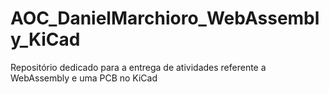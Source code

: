 # AOC_DanielMarchioro_WebAssembly_KiCad
Repositório dedicado para a entrega de atividades referente a WebAssembly e uma PCB no KiCad
